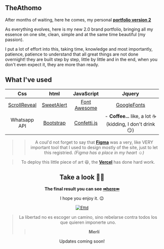 ## TheAthomo
After months of waiting, here he comes, my personal **[portfolio version 2](https://theathomo.vercel.app/)**

As everything evolves, here is my new 2.0 brand portfolio, bringing all my essence on one site, clean, simple and at the same time beautiful (my passion). 

I put a lot of effort into this, taking time, knowledge and most importantly, patience, patience to understand that all great things are not done overnight! 
they are built step by step, little by little and in the end, when you don't even expect it, they are more than ready.

## What I've used
<div align="center">
 
|      Css     |    html    |  JavaScript |    Jquery   |
|:------------:|:----------:|:-----------:|:-----------:|
| [ScrollReveal](https://scrollrevealjs.org/) | [SweetAlert](https://sweetalert2.github.io/) | [Font Awesome](https://fontawesome.com/) | [GoogleFonts](https://fonts.google.com/) |
| Whatsapp API | [Bootstrap](https://getbootstrap.com/)  | [Confetti.js](https://agezao.github.io/confetti-js/) | - **Coffee...** like, a lot ☕ (kidding, I don't drink 😏)  |
 
<div \>
 
>> A coul'd not forget to say that **[Figma](https://www.figma.com/ui-design-tool/)** was a very, like VERY important tool that I used to design mostly of the site, 
just to let this registried. *(Figma has a place in my heart ☺)*

> To deploy this little piece of art 😆, the **[Vercel](https://vercel.com/docs/concepts/deployments/overview)** has done hard work. 

## Take a look 🙆‍♂️

 **The final result you can see [➡here⬅](https://theathomo.vercel.app/)**
 
 I hope you enjoy it. 😉
 
<div align="center">

[![Ettd](https://user-images.githubusercontent.com/94147847/173358102-4c7362ce-34d3-4704-80d7-365350deb04e.gif)](https://theathomo.vercel.app/)

 > La libertad no es escoger un camino, sino rebelarse contra todos los que quieren imponerte uno.
 >> **Merlí**
 
 <p>Updates coming soon!</p>
<div \>
